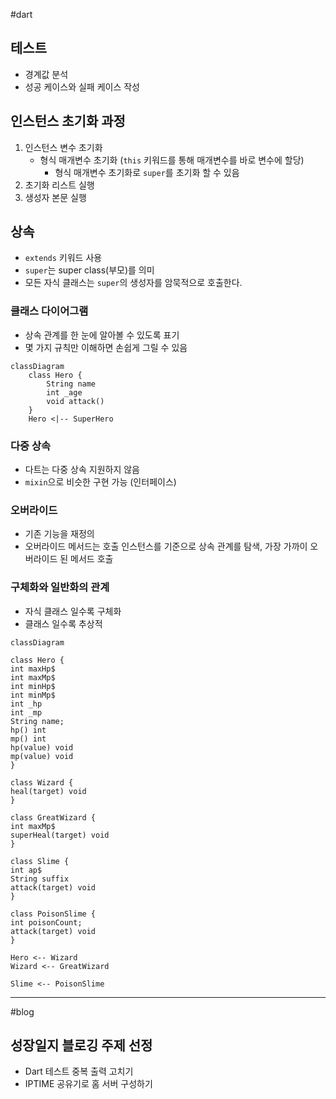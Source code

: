 #dart
## 테스트
- 경계값 분석
- 성공 케이스와 실패 케이스 작성

## 인스턴스 초기화 과정
1. 인스턴스 변수 초기화
	- 형식 매개변수 초기화 (`this` 키워드를 통해 매개변수를 바로 변수에 할당)
		- 형식 매개변수 초기화로 `super`를 초기화 할 수 있음
2. 초기화 리스트 실행
3. 생성자 본문 실행

## 상속
- `extends` 키워드 사용
- `super`는 super class(부모)를 의미
- 모든 자식 클래스는 `super`의 생성자를 암묵적으로 호출한다.

### 클래스 다이어그램
- 상속 관계를 한 눈에 알아볼 수 있도록 표기
- 몇 가지 규칙만 이해하면 손쉽게 그릴 수 있음

```mermaid
classDiagram
	class Hero {
		String name
		int _age	
		void attack()
	}
	Hero <|-- SuperHero
```

### 다중 상속
- 다트는 다중 상속 지원하지 않음
- `mixin`으로 비슷한 구현 가능 (인터페이스)

### 오버라이드
- 기존 기능을 재정의
- 오버라이드 메서드는 호출 인스턴스를 기준으로 상속 관계를 탐색, 가장 가까이 오버라이드 된 메서드 호출

### 구체화와 일반화의 관계
- 자식 클래스 일수록 구체화
- 클래스 일수록 추상적


```mermaid
classDiagram

class Hero {
int maxHp$
int maxMp$
int minHp$
int minMp$
int _hp
int _mp
String name;
hp() int
mp() int
hp(value) void
mp(value) void
}

class Wizard {
heal(target) void
}

class GreatWizard {
int maxMp$
superHeal(target) void
}

class Slime {
int ap$
String suffix
attack(target) void
}

class PoisonSlime {
int poisonCount;
attack(target) void
}

Hero <-- Wizard
Wizard <-- GreatWizard

Slime <-- PoisonSlime
```


---
#blog
## 성장일지 블로깅 주제 선정
- Dart 테스트 중복 출력 고치기
- IPTIME 공유기로 홈 서버 구성하기
